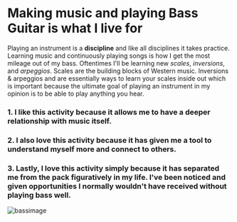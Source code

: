 # Making music and playing Bass Guitar is what I live for

Playing an instrument is a **discipline** and like all disciplines it takes practice.
Learning music and continuously playing songs is how I get the most mileage out of my bass. Oftentimes I'll be learning new *scales*, *inversions*, and *arpeggios*. Scales are the building blocks of Western music. Inversions & arpeggios and are essentially ways to learn your scales inside out which is important because the ultimate goal of playing an instrument in my opinion is to be able to play anything you hear.  

### 1. I like this activity because it allows me to have a deeper relationship with music itself.
### 2. I also love this activity because it has given me a tool to understand myself more and connect to others.
### 3. Lastly, I love this activity simply because it has separated me from the pack figuratively in my life. I've been noticed and given opportunities I normally wouldn't have received without playing bass well.

![bassimage](https://github.com/mcarringtone/favorite/assets/55025157/e0aaa744-0343-40fa-976a-abfee848032c)
